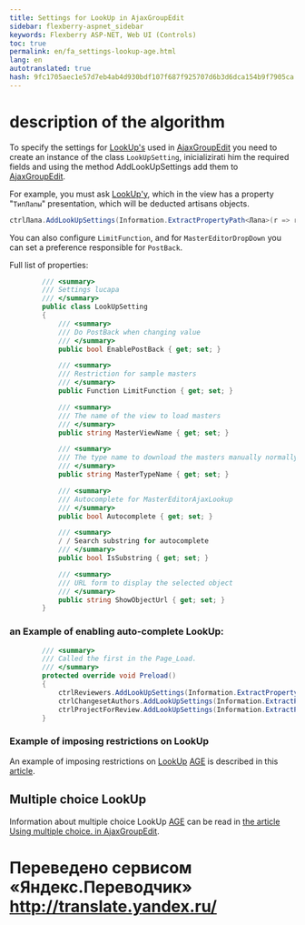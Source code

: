 ```yaml
--- 
title: Settings for LookUp in AjaxGroupEdit 
sidebar: flexberry-aspnet_sidebar 
keywords: Flexberry ASP-NET, Web UI (Controls) 
toc: true 
permalink: en/fa_settings-lookup-age.html 
lang: en 
autotranslated: true 
hash: 9fc1705aec1e57d7eb4ab4d930bdf107f687f925707d6b3d6dca154b9f7905ca 
--- 
```


# description of the algorithm 

To specify the settings for [LookUp's](fa_lookup-overview.html) used in [AjaxGroupEdit](fa_ajax-group-edit.html) you need to create an instance of the class `LookUpSetting`, inicializirati him the required fields and using the method AddLookUpSettings add them to [AjaxGroupEdit](fa_ajax-group-edit.html). 

For example, you must ask [LookUp'y](fa_lookup-overview.html), which in the view has a property "`ТипЛапы`" presentation, which will be deducted artisans objects. 

```csharp
ctrlЛапа.AddLookUpSettings(Information.ExtractPropertyPath<Лапа>(r => r.ТипЛапы), new LookUpSetting { MasterViewName = ТипЛапы.Views.ТипЛапыL });
``` 
You can also configure `LimitFunction`, and for `MasterEditorDropDown` you can set a preference responsible for `PostBack`. 

Full list of properties: 

```csharp
        /// <summary> 
        /// Settings lucapa 
        /// </summary> 
        public class LookUpSetting
        {
            /// <summary> 
            /// Do PostBack when changing value 
            /// </summary> 
            public bool EnablePostBack { get; set; }

            /// <summary> 
            /// Restriction for sample masters 
            /// </summary> 
            public Function LimitFunction { get; set; }

            /// <summary> 
            /// The name of the view to load masters 
            /// </summary> 
            public string MasterViewName { get; set; }

            /// <summary> 
            /// The type name to download the masters manually normally should not be set 
            /// </summary> 
            public string MasterTypeName { get; set; }

            /// <summary> 
            /// Autocomplete for MasterEditorAjaxLookup 
            /// </summary> 
            public bool Autocomplete { get; set; }

            /// <summary> 
            / / Search substring for autocomplete 
            /// </summary> 
            public bool IsSubstring { get; set; }

            /// <summary> 
            /// URL form to display the selected object 
            /// </summary> 
            public string ShowObjectUrl { get; set; }
        }
``` 

### an Example of enabling auto-complete LookUp: 

```csharp
        /// <summary> 
        /// Called the first in the Page_Load. 
        /// </summary> 
        protected override void Preload()
        {
            ctrlReviewers.AddLookUpSettings(Information.ExtractPropertyPath<Reviewer>(r => r.Programmer), new LookUpSetting() { Autocomplete = true });
            ctrlChangesetAuthors.AddLookUpSettings(Information.ExtractPropertyPath<ChangesetAuthor>(ca => ca.Programmer), new LookUpSetting() { Autocomplete = true });
            ctrlProjectForReview.AddLookUpSettings(Information.ExtractPropertyPath<ProjectForReview>(pfr => pfr.Project), new LookUpSetting() { Autocomplete = true });
        }
``` 

### Example of imposing restrictions on LookUp 

An example of imposing restrictions on [LookUp](fa_lookup-overview.html) [AGE](fa_ajax-group-edit.html) is described in this [article](fa_limited-lookup-age.html). 

## Multiple choice LookUp 

Information about multiple choice LookUp [AGE](fa_ajax-group-edit.html) can be read in [the article Using multiple choice. in AjaxGroupEdit](fa_multi-lookup-age.html). 



 # Переведено сервисом «Яндекс.Переводчик» http://translate.yandex.ru/